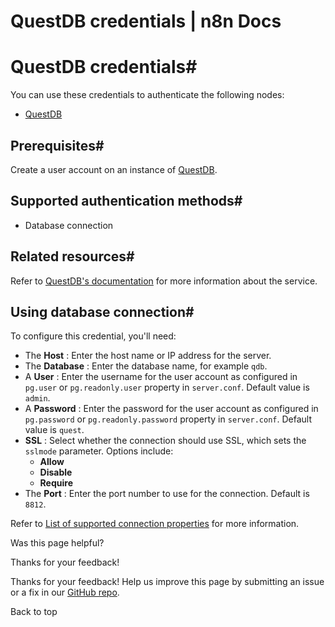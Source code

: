 # QuestDB credentials | n8n Docs

[ ](https://github.com/n8n-io/n8n-docs/edit/main/docs/integrations/builtin/credentials/questdb.md "Edit this page")

# QuestDB credentials#

You can use these credentials to authenticate the following nodes:

  * [QuestDB](../../app-nodes/n8n-nodes-base.questdb/)

## Prerequisites#

Create a user account on an instance of [QuestDB](https://questdb.io/).

## Supported authentication methods#

  * Database connection

## Related resources#

Refer to [QuestDB's documentation](https://questdb.io/docs) for more information about the service.

## Using database connection#

To configure this credential, you'll need:

  * The **Host** : Enter the host name or IP address for the server.
  * The **Database** : Enter the database name, for example `qdb`.
  * A **User** : Enter the username for the user account as configured in `pg.user` or `pg.readonly.user` property in `server.conf`. Default value is `admin`.
  * A **Password** : Enter the password for the user account as configured in `pg.password` or `pg.readonly.password` property in `server.conf`. Default value is `quest`.
  * **SSL** : Select whether the connection should use SSL, which sets the `sslmode` parameter. Options include:
    * **Allow**
    * **Disable**
    * **Require**
  * The **Port** : Enter the port number to use for the connection. Default is `8812`.

Refer to [List of supported connection properties](https://questdb.io/docs/reference/api/postgres/#list-of-supported-connection-properties) for more information.

Was this page helpful? 

Thanks for your feedback! 

Thanks for your feedback! Help us improve this page by submitting an issue or a fix in our [GitHub repo](https://github.com/n8n-io/n8n-docs). 

Back to top